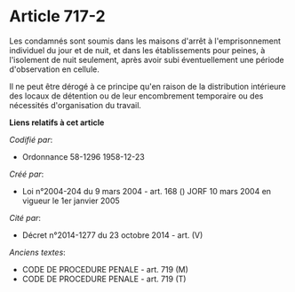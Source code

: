# Article 717-2

Les condamnés sont soumis dans les maisons d'arrêt à l'emprisonnement individuel du jour et de nuit, et dans les
établissements pour peines, à l'isolement de nuit seulement, après avoir subi éventuellement une période d'observation en
cellule.

Il ne peut être dérogé à ce principe qu'en raison de la distribution intérieure des locaux de détention ou de leur
encombrement temporaire ou des nécessités d'organisation du travail.

**Liens relatifs à cet article**

_Codifié par_:

  - Ordonnance 58-1296 1958-12-23

_Créé par_:

  - Loi n°2004-204 du 9 mars 2004 - art. 168 () JORF 10 mars 2004 en vigueur le 1er janvier 2005

_Cité par_:

  - Décret n°2014-1277 du 23 octobre 2014 - art. (V)

_Anciens textes_:

  - CODE DE PROCEDURE PENALE - art. 719 (M)
  - CODE DE PROCEDURE PENALE - art. 719 (T)
